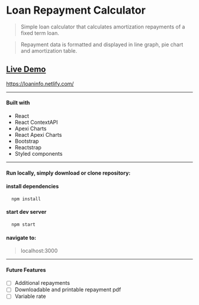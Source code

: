 # Loan Repayment Calculator

> Simple loan calculator that calculates amortization repayments of a fixed term loan.

> Repayment data is formatted and displayed in line graph, pie chart and amortization table.

## [Live Demo](https://loaninfo.netlify.com/)

<https://loaninfo.netlify.com/>

---

#### Built with

- React
- React ContextAPI
- Apexi Charts
- React Apexi Charts
- Bootstrap
- Reactstrap
- Styled components

---

#### Run locally, simply download or clone repository:

#### install dependencies

```
  npm install
```

#### start dev server

```
  npm start
```

#### navigate to:

> localhost:3000

---

#### Future Features

- [ ] Additional repayments
- [ ] Downloadable and printable repayment pdf
- [ ] Variable rate

